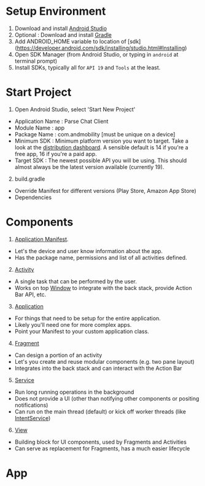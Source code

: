 Setup Environment
==================
1. Download  and install [Android Studio](https://developer.android.com/sdk/installing/studio.html)
2. Optional : Download and install [Gradle](http://www.gradle.org/)
3. Add ANDROID_HOME variable to location of [sdk] (https://developer.android.com/sdk/installing/studio.html#Installing)
4. Open SDK Manager (from Android Studio, or typing in `android` at terminal prompt)
5. Install SDKs, typically all for `API 19` and `Tools` at the least.

Start Project
==============
1. Open Android Studio, select 'Start New Project'
 * Application Name : Parse Chat Client
 * Module Name : app
 * Package Name : com.andmobility [must be unique on a device]
 * Minimum SDK : Minimum platform version you want to target. Take a look at the [distribution dashboard](https://developer.android.com/about/dashboards/index.html). A sensible default is 14 if you're a free app, 16 if you're a paid app.
 * Target SDK : The newest possible API you will be using. This should almost always be the latest version available (currently 19).
2. build.gradle
 * Override Manifest for different versions (Play Store, Amazon App Store)
 * Dependencies

Components
==========
1. [Application Manifest](https://developer.android.com/guide/topics/manifest/manifest-intro.html).
 * Let's the device and user know information about the app.
 * Has the package name, permissions and list of all activities defined.
2. [Activity](https://developer.android.com/reference/android/app/Activity.html)
 * A single task that can be performed by the user.
 * Works on top [Window](https://developer.android.com/reference/android/view/Window.html) to integrate with the back stack, provide Action Bar API, etc.
3. [Application](https://developer.android.com/reference/android/app/Application.html)
 * For things that need to be setup for the entire application.
 * Likely you'll need one for more complex apps.
 * Point your Manifest to your custom application class.
4. [Fragment](https://developer.android.com/guide/components/fragments.html)
 * Can design a portion of an activity
 * Let's you create and reuse modular components (e.g. two pane layout)
 * Integrates into the back stack and can interact with the Action Bar
5. [Service](https://developer.android.com/guide/components/services.html)
 * Run long running operations in the background
 * Does not provide a UI (other than notifying other components or positing notifications)
 * Can run on the main thread (default) or kick off worker threads (like [IntentService](https://developer.android.com/reference/android/app/IntentService.html))
6. [View](https://developer.android.com/reference/android/view/package-summary.html)
 * Building block for UI components, used by Fragments and Activities
 * Can serve as replacement for Fragments, has a much easier lifecycle

App
===